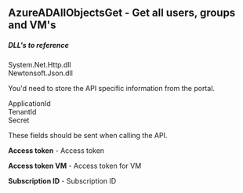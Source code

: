 ## AzureADAllObjectsGet - Get all users, groups and VM's

##### DLL's to reference
System.Net.Http.dll </br>
Newtonsoft.Json.dll </br>


You'd need to store the API specific information from the portal.

ApplicationId </br>
TenantId </br>
Secret </br>



These fields should be sent when calling the API.

**Access token**      - Access token

**Access token VM**      - Access token for VM

**Subscription ID** - Subscription ID
